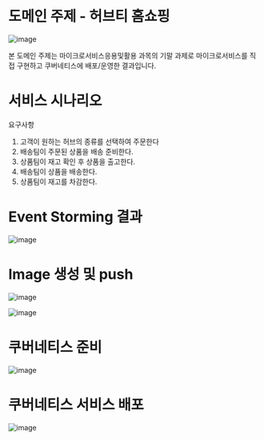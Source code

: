 # 도메인 주제 - 허브티 홈쇼핑

![image](https://github.com/hyunalee2021/sjcu-microservice-labs/assets/93066693/1f9a7f5b-d41e-45c0-91e4-1367d3623569)

본 도메인 주제는 마이크로서비스응용및활용 과목의 기말 과제로 마이크로서비스를 직접 구현하고 쿠버네티스에 배포/운영한 결과입니다.



# 서비스 시나리오

요구사항
1. 고객이 원하는 허브의 종류를 선택하여 주문한다
1. 배송팀이 주문된 상품을 배송 준비한다.
1. 상품팀이 재고 확인 후 상품을 출고한다.
1. 배송팀이 상품을 배송한다.
1. 상품팀이 재고를 차감한다.

 



# Event Storming 결과

![image](https://github.com/hyunalee2021/sjcu-microservice-labs/assets/93066693/c935bc85-fb9c-48f0-be22-9f6a3b6fb8ed)




# Image 생성 및 push

![image](https://github.com/hyunalee2021/TeaMall/assets/93066693/f843e257-17d7-4b25-9917-08571b7e8668)


![image](https://github.com/hyunalee2021/TeaMall/assets/93066693/e2043805-eaa2-4760-b08f-8eeed918dcad)





# 쿠버네티스 준비

![image](https://github.com/hyunalee2021/TeaMall/assets/93066693/4f61582e-3c8a-4d53-8abc-948fcdcd3305)



# 쿠버네티스 서비스 배포

![image](https://github.com/hyunalee2021/sjcu-microservice-labs/assets/93066693/1e245e3f-fb4c-49b5-8e56-12f2884ce4a3)
